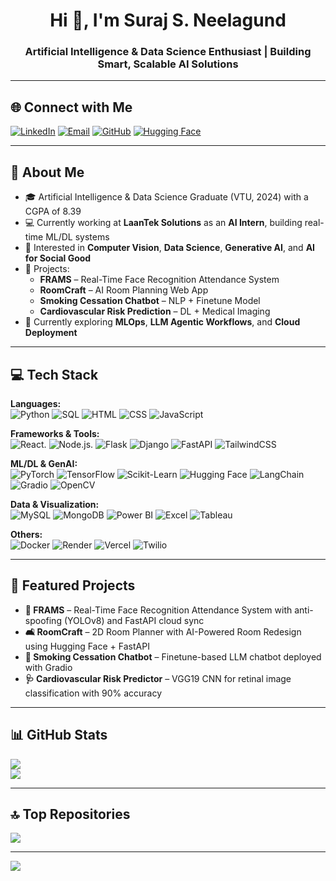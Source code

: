 <h1 align="center">Hi 👋, I'm Suraj S. Neelagund</h1>
<h3 align="center">Artificial Intelligence & Data Science Enthusiast | Building Smart, Scalable AI Solutions</h3>

---

## 🌐 Connect with Me  
[![LinkedIn](https://img.shields.io/badge/LinkedIn-%230077B5.svg?logo=linkedin&logoColor=white)](https://linkedin.com/in/surajneelagund) [![Email](https://img.shields.io/badge/Email-D14836?logo=gmail&logoColor=white)](mailto:surajneelagund@gmail.com) [![GitHub](https://img.shields.io/badge/GitHub-%23121011.svg?logo=github&logoColor=white)](https://github.com/SurajNeelagund) [![Hugging Face](https://img.shields.io/badge/HuggingFace-%23f9ac00.svg?style=flat&logo=huggingface&logoColor=black)](https://huggingface.co/SurajNeelagund)  

---

## 💼 About Me

- 🎓 Artificial Intelligence & Data Science Graduate (VTU, 2024) with a CGPA of 8.39  
- 💻 Currently working at **LaanTek Solutions** as an **AI Intern**, building real-time ML/DL systems  
- 🔬 Interested in **Computer Vision**, **Data Science**, **Generative AI**, and **AI for Social Good**  
- 🚀 Projects:  
  - **FRAMS** – Real-Time Face Recognition Attendance System  
  - **RoomCraft** – AI Room Planning Web App  
  - **Smoking Cessation Chatbot** – NLP + Finetune Model 
  - **Cardiovascular Risk Prediction** – DL + Medical Imaging  
- 🌱 Currently exploring **MLOps**, **LLM Agentic Workflows**, and **Cloud Deployment**

---

## 💻 Tech Stack

**Languages:**  
![Python](https://img.shields.io/badge/python-3670A0?style=for-the-badge&logo=python&logoColor=ffdd54) ![SQL](https://img.shields.io/badge/sql-%2307405e.svg?style=for-the-badge&logo=sqlite&logoColor=white) ![HTML](https://img.shields.io/badge/html5-%23E34F26.svg?style=for-the-badge&logo=html5&logoColor=white) ![CSS](https://img.shields.io/badge/css3-%231572B6.svg?style=for-the-badge&logo=css3&logoColor=white) ![JavaScript](https://img.shields.io/badge/javascript-%23323330.svg?style=for-the-badge&logo=javascript&logoColor=%23F7DF1E)

**Frameworks & Tools:**  
![React](https://img.shields.io/badge/react-%2320232a.svg?style=for-the-badge&logo=react&logoColor=%2361DAFB). ![Node.js](https://img.shields.io/badge/node.js-6DA55F?style=for-the-badge&logo=node.js&logoColor=white). ![Flask](https://img.shields.io/badge/flask-%23000.svg?style=for-the-badge&logo=flask&logoColor=white) ![Django](https://img.shields.io/badge/django-%23092E20.svg?style=for-the-badge&logo=django&logoColor=white) ![FastAPI](https://img.shields.io/badge/FastAPI-005571?style=for-the-badge&logo=fastapi) ![TailwindCSS](https://img.shields.io/badge/tailwindcss-%2338B2AC.svg?style=for-the-badge&logo=tailwind-css&logoColor=white)

**ML/DL & GenAI:**  
![PyTorch](https://img.shields.io/badge/PyTorch-%23EE4C2C.svg?style=for-the-badge&logo=PyTorch&logoColor=white) ![TensorFlow](https://img.shields.io/badge/TensorFlow-%23FF6F00.svg?style=for-the-badge&logo=TensorFlow&logoColor=white) ![Scikit-Learn](https://img.shields.io/badge/scikit--learn-%23F7931E.svg?style=for-the-badge&logo=scikit-learn&logoColor=white) ![Hugging Face](https://img.shields.io/badge/HuggingFace-%23f9ac00.svg?style=for-the-badge&logo=huggingface&logoColor=black) ![LangChain](https://img.shields.io/badge/LangChain-blue.svg?style=for-the-badge) ![Gradio](https://img.shields.io/badge/Gradio-%2366cdaa.svg?style=for-the-badge) ![OpenCV](https://img.shields.io/badge/OpenCV-%23white.svg?style=for-the-badge&logo=opencv&logoColor=black)

**Data & Visualization:**  
![MySQL](https://img.shields.io/badge/mysql-4479A1.svg?style=for-the-badge&logo=mysql&logoColor=white) ![MongoDB](https://img.shields.io/badge/MongoDB-%234ea94b.svg?style=for-the-badge&logo=mongodb&logoColor=white) ![Power BI](https://img.shields.io/badge/Power%20BI-F2C811?style=for-the-badge&logo=powerbi&logoColor=black) ![Excel](https://img.shields.io/badge/Excel-217346?style=for-the-badge&logo=microsoft-excel&logoColor=white) ![Tableau](https://img.shields.io/badge/Tableau-E97627?style=for-the-badge&logo=tableau&logoColor=white)

**Others:**  
![Docker](https://img.shields.io/badge/docker-%230db7ed.svg?style=for-the-badge&logo=docker&logoColor=white) ![Render](https://img.shields.io/badge/Render-46E3B7.svg?style=for-the-badge&logo=render&logoColor=white) ![Vercel](https://img.shields.io/badge/vercel-%23000000.svg?style=for-the-badge&logo=vercel&logoColor=white) ![Twilio](https://img.shields.io/badge/Twilio-F22F46?style=for-the-badge&logo=Twilio&logoColor=white)

---

## 📌 Featured Projects

- **🧠 FRAMS** – Real-Time Face Recognition Attendance System with anti-spoofing (YOLOv8) and FastAPI cloud sync  
- **🛋 RoomCraft** – 2D Room Planner with AI-Powered Room Redesign using Hugging Face + FastAPI  
- **💬 Smoking Cessation Chatbot** – Finetune-based LLM chatbot deployed with Gradio  
- **🩺 Cardiovascular Risk Predictor** – VGG19 CNN for retinal image classification with 90% accuracy

---

## 📊 GitHub Stats

![](https://github-readme-stats.vercel.app/api?username=SurajNeelagund&theme=dark&hide_border=false&include_all_commits=false&count_private=false)  
![](https://github-readme-stats.vercel.app/api/top-langs/?username=SurajNeelagund&theme=dark&hide_border=false&layout=compact)

---

## 🔝 Top Repositories  
![](https://github-contributor-stats.vercel.app/api?username=SurajNeelagund&limit=5&theme=dark&combine_all_yearly_contributions=true)

---

[![](https://visitcount.itsvg.in/api?id=SurajNeelagund&icon=0&color=0)](https://visitcount.itsvg.in)

<!-- Profile crafted by GPT + Resume data -->
